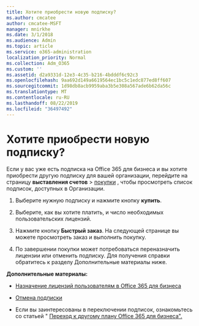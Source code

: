 ```yaml
---
title: Хотите приобрести новую подписку?
ms.author: cmcatee
author: cmcatee-MSFT
manager: mnirkhe
ms.date: 3/1/2018
ms.audience: Admin
ms.topic: article
ms.service: o365-administration
localization_priority: Normal
ms.collection: Adm_O365
ms.custom: ''
ms.assetid: d2a9331d-12e3-4c35-b216-4bdddf6c92c3
ms.openlocfilehash: 9aa692d149a6619564ec1bc5c1edc877ed8ff607
ms.sourcegitcommit: 1d98db8acb9959aba3b5e308a567ade6b62da56c
ms.translationtype: MT
ms.contentlocale: ru-RU
ms.lasthandoff: 08/22/2019
ms.locfileid: "36497492"
---
```

# <a name="looking-to-buy-a-new-subscription"></a>Хотите приобрести новую подписку?

Если у вас уже есть подписка на Office 365 для бизнеса и вы хотите приобрести другую подписку для вашей организации, перейдите на страницу **выставления счетов** \> [покупки](https://go.microsoft.com/fwlink/p/?linkid=868433) , чтобы просмотреть список подписок, доступных в Организации.
 
1. Выберите нужную подписку и нажмите кнопку **купить**.

2. Выберите, как вы хотите платить, и число необходимых пользовательских лицензий.

3. Нажмите кнопку **Быстрый заказ**. На следующей странице вы можете просмотреть заказ и выполнить покупку.

4. По завершении покупки может потребоваться переназначить лицензии или отменить подписку. Для получения справки обратитесь к разделу Дополнительные материалы ниже.

 **Дополнительные материалы:**
  
- [Назначение лицензий пользователям в Office 365 для бизнеса](https://docs.microsoft.com/office365/admin/subscriptions-and-billing/assign-licenses-to-users)
    
- [Отмена подписки](https://docs.microsoft.com/office365/admin/subscriptions-and-billing/cancel-your-subscription)
    
- Если вы заинтересованы в переключении подписок, ознакомьтесь со статьей " [Переход к другому плану Office 365 для бизнеса".](https://docs.microsoft.com/office365/admin/subscriptions-and-billing/switch-to-a-different-plan)